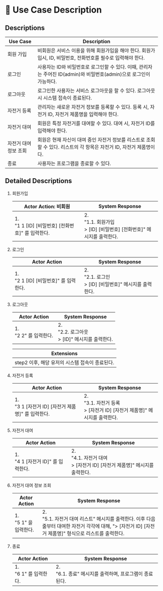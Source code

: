 # 📄 Use Case Description
## Descriptions
| Use Case | Description|
|---|---|
| 회원 가입 | 비회원은 서비스 이용을 위해 회원가입을 해야 한다. 회원가입시, ID, 비밀번호, 전화번호를 필수로 입력해야 한다. |
| 로그인 | 사용자는 ID와 비밀번호로 로그인할 수 있다. 이때, 관리자는 주어진 ID(admin)와 비밀번호(admin)으로 로그인이 가능하다. |
| 로그아웃 | 로그인한 사용자는 서비스 로그아웃을 할 수 있다. 로그아웃 시 시스템 접속이 종료된다.|
| 자전거 등록 | 관리자는 새로운 자전거 정보를 등록할 수 있다. 등록 시, 자전거 ID, 자전거 제품명을 입력해야 한다. |
| 자전거 대여 | 회원은 특정 자전거를 대여할 수 있다. 대여 시, 자전거 ID를 입력해야 한다. |
| 자전거 대여 정보 조회 | 회원은 현재 자신이 대여 중인 자전거 정보를 리스트로 조회할 수 있다. 리스트의 각 항목은 자전거 ID, 자전거 제품명이다. |
| 종료 | 사용자는 프로그램을 종료할 수 있다. |

## Detailed Descriptions
1. 회원가입

    | Actor Action: 비회원 | System Response |
    |---|---|
    | 1.</br>"1 1 [ID] [비밀번호] [전화번호]" 를 입력한다. | 2. </br>  "1.1. 회원가입 </br> > [ID] [비밀번호] [전화번호]" 메시지를 출력한다. |
 
 
2. 로그인

    | Actor Action | System Response |
    |---|---|
    | 1. </br>"2 1 [ID] [비밀번호]" 를 입력한다. | 2. </br> "2.1. 로그인 </br> > [ID] [비밀번호]" 메시지를 출력한다. |
 

3. 로그아웃

    | Actor Action | System Response |
    |---|---|
    | 1. </br> "2 2" 를 입력한다. | 2. </br> "2.2. 로그아웃 </br> > [ID]" 메시지를 출력한다. |

    | Extensions |
    |---|
    | step2 이후, 해당 유저의 시스템 접속이 종료된다. |


4. 자전거 등록

    | Actor Action | System Response |
    |---|---|
    | 1. </br>"3 1 [자전거 ID] [자전거 제품명]" 를 입력한다. | 2. </br> "3.1. 자전거 등록 </br> > [자전거 ID] [자전거 제품명]" 메시지를 출력한다. |


2. 자전거 대여

    | Actor Action | System Response |
    |---|---|
    | 1. </br>"4 1 [자전거 ID]" 를 입력한다. | 2. </br> "4.1. 자전거 대여 </br> > [자전거 ID] [자전거 제품명]" 메시지를 출력한다. |
 
6. 자전거 대여 정보 조회

    | Actor Action | System Response |
    |---|---|
    | 1. </br> "5 1" 을 입력한다. | 2. </br> "5.1. 자전거 대여 리스트" 메시지를 출력한다. 이후 다음 줄부터 대여한 자전거 각각에 대해, "> [자전거 ID] [자전거 제품명]" 형식으로 리스트를 출력한다.|


7. 종료

    | Actor Action | System Response |
    |---|---|
    | 1. </br>"6 1" 를 입력한다. | 2. </br> "6.1. 종료" 메시지를 출력하며, 프로그램이 종료된다. |
 
 
